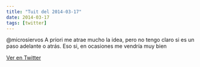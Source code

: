 ```yaml
---
title: "Tuit del 2014-03-17"
date: 2014-03-17
tags: [twitter]
---
```


@microsiervos A priori me atrae mucho la idea, pero no tengo claro si es un paso adelante o atrás. Eso si, en ocasiones me vendría muy bien



[Ver en Twitter](https://twitter.com/i/web/status/445656207916015616)
